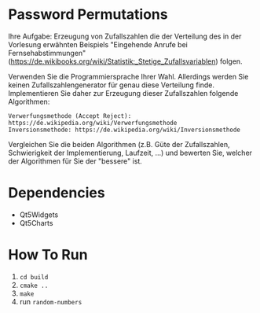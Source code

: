 # Password Permutations

Ihre Aufgabe: Erzeugung von Zufallszahlen die der Verteilung des in der Vorlesung erwähnten Beispiels "Eingehende Anrufe bei Fernsehabstimmungen" (https://de.wikibooks.org/wiki/Statistik:_Stetige_Zufallsvariablen) folgen.

Verwenden Sie die Programmiersprache Ihrer Wahl. Allerdings werden Sie keinen Zufallszahlengenerator für genau diese Verteilung finde. Implementieren Sie daher zur Erzeugung dieser Zufallszahlen folgende Algorithmen:

    Verwerfungsmethode (Accept Reject): https://de.wikipedia.org/wiki/Verwerfungsmethode
    Inversionsmethode: https://de.wikipedia.org/wiki/Inversionsmethode

Vergleichen Sie die beiden Algorithmen (z.B. Güte der Zufallszahlen, Schwierigkeit der Implementierung, Laufzeit, ...) und bewerten Sie, welcher der Algorithmen für Sie der "bessere" ist. 

# Dependencies
* Qt5Widgets
* Qt5Charts

# How To Run
1. `cd build`
2. `cmake ..`
3. `make`
4. run `random-numbers`

